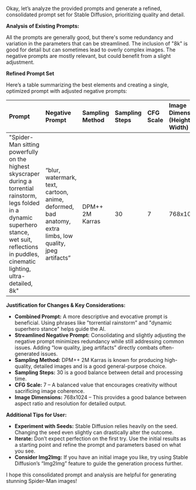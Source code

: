 Okay, let’s analyze the provided prompts and generate a refined, consolidated prompt set for Stable Diffusion, prioritizing quality and detail.

**Analysis of Existing Prompts:**

All the prompts are generally good, but there's some redundancy and variation in the parameters that can be streamlined. The inclusion of "8k" is good for detail but can sometimes lead to overly complex images.  The negative prompts are mostly relevant, but could benefit from a slight adjustment.

**Refined Prompt Set**

Here’s a table summarizing the best elements and creating a single, optimized prompt with adjusted negative prompts:

| Prompt                                                                                                   | Negative Prompt                                                                                                                                   | Sampling Method       | Sampling Steps | CFG Scale | Image Dimensions (Height x Width) |
| :------------------------------------------------------------------------------------------------------- | :--------------------------------------------------------------------------------------------------------------------------------------------- | :--------------------- | :------------- | :-------- | :-------------------------------- |
| "Spider-Man sitting powerfully on the highest skyscraper during a torrential rainstorm, legs folded in a dynamic superhero stance, wet suit, reflections in puddles, cinematic lighting, ultra-detailed, 8k" | “blur, watermark, text, cartoon, anime, deformed, bad anatomy, extra limbs, low quality, jpeg artifacts” | DPM++ 2M Karras       | 30            | 7         | 768x1024                          |


**Justification for Changes & Key Considerations:**

*   **Combined Prompt:** A more descriptive and evocative prompt is beneficial. Using phrases like "torrential rainstorm” and "dynamic superhero stance" helps guide the AI.
*   **Streamlined Negative Prompt:** Consolidating and slightly adjusting the negative prompt minimizes redundancy while still addressing common issues.  Adding “low quality, jpeg artifacts” directly combats often-generated issues.
*   **Sampling Method:** DPM++ 2M Karras is known for producing high-quality, detailed images and is a good general-purpose choice.
*   **Sampling Steps:** 30 is a good balance between detail and processing time.
*   **CFG Scale:** 7 – A balanced value that encourages creativity without sacrificing image coherence.
*   **Image Dimensions:** 768x1024 – This provides a good balance between aspect ratio and resolution for detailed output.

**Additional Tips for User:**

*   **Experiment with Seeds:**  Stable Diffusion relies heavily on the seed.  Changing the seed even slightly can drastically alter the outcome.
*   **Iterate:**  Don’t expect perfection on the first try.  Use the initial results as a starting point and refine the prompt and parameters based on what you see.
*   **Consider Img2Img:** If you have an initial image you like, try using Stable Diffusion’s “Img2Img” feature to guide the generation process further.

I hope this consolidated prompt and analysis are helpful for generating stunning Spider-Man images!
